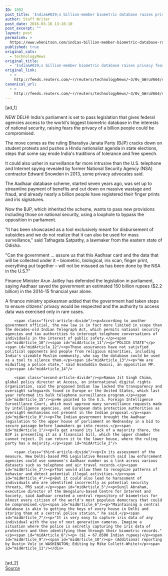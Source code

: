 ```yaml
---
ID: 1892
post_title: 'India&#039;s billion-member biometric database raises privacy fears'
author: Staff Writer
post_date: 2016-03-16 13:16:10
post_excerpt: ""
layout: post
permalink: >
  https://www.whenitson.com/indias-billion-member-biometric-database-raises-privacy-fears/
published: true
original_cats:
  - technologyNews
original_title:
  - 'India&#039;s billion-member biometric database raises privacy fears'
original_link:
  - >
    http://feeds.reuters.com/~r/reuters/technologyNews/~3/0v_GWruV664/story01.htm
canonical_url:
  - >
    http://feeds.reuters.com/~r/reuters/technologyNews/~3/0v_GWruV664/story01.htm
---
```

 [ad_1]
<br><div id="articleText">
<span id="midArticle_start"/>

<span id="midArticle_0"/><span class="focusParagraph" readability="5"><p><span class="articleLocation">NEW DELHI</span> India's parliament is set to pass legislation that gives federal agencies access to the world's biggest biometric database in the interests of national security, raising fears the privacy of a billion people could be compromised.</p></span><span id="midArticle_1"/><p>The move comes as the ruling Bharatiya Janata Party (BJP) cracks down on student protests and pushes a Hindu nationalist agenda in state elections, steps that some say erode India's traditions of tolerance and free speech.</p><span id="midArticle_2"/><p>It could also usher in surveillance far more intrusive than the U.S. telephone and Internet spying revealed by former National Security Agency (NSA) contractor Edward Snowden in 2013, some privacy advocates said.</p><span id="midArticle_3"/><p>The Aadhaar database scheme, started seven years ago, was set up to streamline payment of benefits and cut down on massive wastage and fraud, and already nearly a billion people have registered their finger prints and iris signatures.</p><span id="midArticle_4"/><p>Now the BJP, which inherited the scheme, wants to pass new provisions including those on national security, using a loophole to bypass the opposition in parliament.</p><span id="midArticle_5"/><p>"It has been showcased as a tool exclusively meant for disbursement of subsidies and we do not realize that it can also be used for mass surveillance," said Tathagata Satpathy, a lawmaker from the eastern state of Odisha.</p><span id="midArticle_6"/><p>"Can the government ... assure us that this Aadhaar card and the data that will be collected under it – biometric, biological, iris scan, finger print, everything put together – will not be misused as has been done by the NSA in the U.S.?"</p><span id="midArticle_7"/><p>Finance Minister Arun Jaitley has defended the legislation in parliament, saying Aadhaar saved the government an estimated 150 billion rupees ($2.2 billion) in the 2014-15 financial year alone.</p><span id="midArticle_8"/><p>A finance ministry spokesman added that the government had taken steps to ensure citizens' privacy would be respected and the authority to access data was exercised only in rare cases.</p><span id="midArticle_9"/>
        
        <span class="first-article-divide"/><p>According to another government official, the new law is in fact more limited in scope than the decades-old Indian Telegraph Act, which permits national security agencies and tax authorities to intercept telephone conversations of individuals in the interest of public safety.</p><span id="midArticle_10"/><span id="midArticle_11"/><p>"POLICE STATE"</p><span id="midArticle_12"/><p>Those assurances have not satisfied political opponents and people from religious minorities, including India's sizeable Muslim community, who say the database could be used as a tool to silence them.</p><span id="midArticle_13"/><p>"We are midwifing a police state," said Asaduddin Owaisi, an opposition MP.</p><span id="midArticle_14"/>
        
        <span class="second-article-divide"/><p>Raman Jit Singh Chima, global policy director at Access, an international digital rights organization, said the proposed Indian law lacked the transparency and oversight safeguards found in Europe or the United States, which last year reformed its bulk telephone surveillance program.</p><span id="midArticle_15"/><p>He pointed to the U.S. Foreign Intelligence Surveillance Court, which must approve many surveillance requests made by intelligence agencies, and European data protection authorities as oversight mechanisms not present in the Indian proposal.</p><span id="midArticle_0"/><p>The Indian government brought the Aadhaar legislation to the upper house of parliament on Wednesday in a bid to secure passage before lawmakers go into recess.</p><span id="midArticle_1"/><p>To get around its lack of a majority there, the BJP is presenting it as a financial bill, which the upper chamber cannot reject. It can return it to the lower house, where the ruling party has a majority.</p><span id="midArticle_2"/>
        
        <span class="third-article-divide"/><p>In its assessment of the measure, New Delhi-based PRS Legislative Research said law enforcement agencies could use someone's Aadhaar number as a link across various datasets such as telephone and air travel records.</p><span id="midArticle_3"/><p>That would allow them to recognize patterns of behavior and detect potential illegal activities.</p><span id="midArticle_4"/><p>But it could also lead to harassment of individuals who are identified incorrectly as potential security threats, PRS said.</p><span id="midArticle_5"/><p>Sunil Abraham, executive director of the Bengaluru-based Centre for Internet and Society, said Aadhaar created a central repository of biometrics for almost every citizen of the world's most populous democracy that could be compromised.</p><span id="midArticle_6"/><p>"Maintaining a central database is akin to getting the keys of every house in Delhi and storing them at a central police station," he said.</p><span id="midArticle_7"/><p>"It is very easy to capture iris data of any individual with the use of next generation cameras. Imagine a situation where the police is secretly capturing the iris data of protesters and then identifying them through their biometric records."</p><span id="midArticle_8"/><p> ($1 = 67.0500 Indian rupees)</p><span id="midArticle_9"/><span id="midArticle_10"/><p> (Additional reporting by Dustin Volz in WASHINGTON; Editing by Mike Collett-White)</p><span id="midArticle_11"/></div>
<br>[ad_2]
<br><a href="http://feeds.reuters.com/~r/reuters/technologyNews/~3/0v_GWruV664/story01.htm">Source </a>
